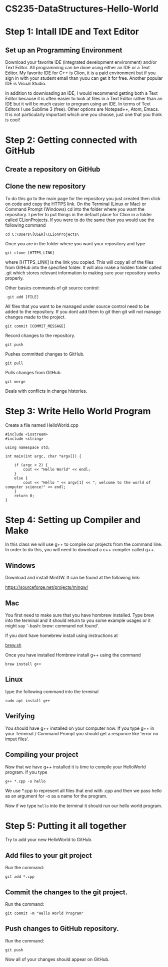 # CS235-DataStructures-Hello-World

# Step 1: Intall IDE and Text Editor

## Set up an Programming Environment

Download your favorite IDE (integrated development environment) and/or Text Editor.  All programming can be done using either an IDE or a Text Editor.  My favorite IDE for C++ is Clion, it is a paid environment but if you sign in with your student email than yuou can get it for free.  Another popular IDE is Visual Studio.  

In addition to downloading an IDE, I would recommend getting both a Text Editor because it is often easier to look at files in a Text Editor rather than an IDE but it will be much easier to program using an IDE.  In terms of Text Editors I use Sublime 3 (free).  Other options are Notepad++, Atom, Emacs.  It is not particularly important which one you choose, just one that you think is cool!


# Step 2: Getting connected with GitHub

## Create a repository on GitHub

## Clone the new repository

To do this go to the main page for the repository you just created then click on code and copy the HTTPS link.  On the Terminal (Linux or Mac) or Command Prompt (Windows) cd into the folder where you want the repository.   I perfer to put things in the default place for Clion in a folder called CLionProjects.  If you were to do the same than you would use the following command

```` cd C:\Users\[USER]\CLionProjects\ ````


Once you are in the folder where you want your repository and type 

```` git clone [HTTPS_LINK] ````

where [HTTPS_LINK] is the link you copied.  This will copy all of the files from GitHub into the specified folder.  It will also make a hidden folder called .git which stores relevant information to making sure your repository works properly.


Other basics commands of git source control:

```` git add [FILE]````

All files that you want to be managed under source control need to be added to the repository.  If you dont add them to git then git will not manage changes made to the project.  

```` git commit [COMMIT_MESSAGE] ````

Record changes to the repository.

```` git push ````

Pushes committed changes to GitHub.

```` git pull ````

Pulls changes from GitHub.

```` git merge ````

Deals with conflicts in change histories.

# Step 3: Write Hello World Program

Create a file named HelloWorld.cpp

```` 
#include <iostream>
#include <string>

using namespace std;

int main(int argc, char *argv[]) {

    if (argc < 2) {
        cout << "Hello World" << endl;
    }
    else {
        cout << "Hello " << argv[1] << ", welcome to the world of computer science!" << endl;
    }
    return 0;
}
````

# Step 4: Setting up Compiler and Make

In this class we will use g++ to compile our projects from the command line.  In order to do this, you will need to download a c++ compiler called g++.

## Windows

Download and install MinGW.  It can be found at the following link:

https://sourceforge.net/projects/mingw/

## Mac

You first need to make sure that you have hombrew installed.  Type brew into the terminal and it should return to you some example usages or it might say '-bash: brew: command not found'.  

If you dont have homebrew install using instructions at 

[brew.sh](https://brew.sh/)

Once you have installed Hombrew install g++ using the command

```` brew install g++ ````


## Linux

type the following command into the terminal 

```` sudo apt install g++ ````

## Verifying

You should have g++ installed on your computer now.  If you type g++ in your Terminal / Command Prompt you should get a responce like 'error no imput files'.

## Compiling your project

Now that we have g++ installed it is time to compile your HelloWorld program.  If you type 

```` g++ *.cpp -o hello ````

We use \*.cpp to represent all files that end with .cpp and then we pass hello as an argument for -o as a name for the program.

Now if we type  ```` hello ```` into the terminal it should run our hello world program.

# Step 5: Putting it all together

Try to add your new HelloWorld to GitHub.

## Add files to your git project

Run the command:

```` git add *.cpp ````

## Commit the changes to the git project.

Run the command:

```` git commit -m "Hello World Program" ````

## Push changes to GitHub repository.

Run the command:

```` git push ````

Now all of your changes should appear on GitHub.



